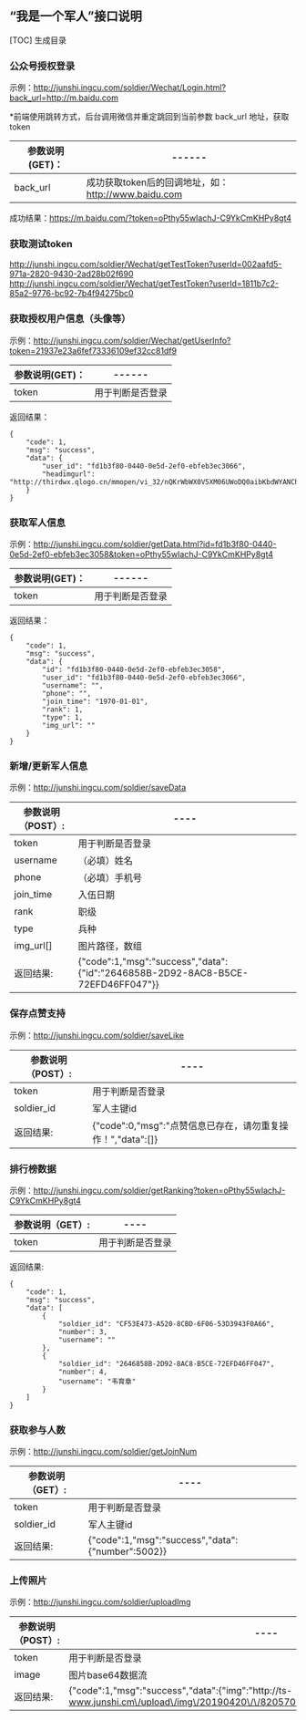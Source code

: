 ## “我是一个军人”接口说明


[TOC] 生成目录

### 公众号授权登录
 
示例：http://junshi.ingcu.com/soldier/Wechat/Login.html?back_url=http://m.baidu.com

*前端使用跳转方式，后台调用微信并重定跳回到当前参数 back_url 地址，获取token

|参数说明(GET)：|------|
|--------------|--------------|
|back_url |	成功获取token后的回调地址，如：http://www.baidu.com|

成功结果：https://m.baidu.com/?token=oPthy55wIachJ-C9YkCmKHPy8gt4

### 获取测试token
http://junshi.ingcu.com/soldier/Wechat/getTestToken?userId=002aafd5-971a-2820-9430-2ad28b02f690
http://junshi.ingcu.com/soldier/Wechat/getTestToken?userId=1811b7c2-85a2-9776-bc92-7b4f94275bc0

### 获取授权用户信息（头像等）  
  
示例：http://junshi.ingcu.com/soldier/Wechat/getUserInfo?token=21937e23a6fef73336109ef32cc81df9

|参数说明(GET)：|------|
|--------------|--------------|
|token       |	用于判断是否登录|

返回结果：

    {
        "code": 1,
        "msg": "success",
        "data": {
            "user_id": "fd1b3f80-0440-0e5d-2ef0-ebfeb3ec3066",
            "headimgurl": "http://thirdwx.qlogo.cn/mmopen/vi_32/nQKrWbWX0V5XM06UWoDQ0aibKbdWYANChUYATW7fbwL5TiaTqqSbdWz7xOJFX62yaRjUyj0gYv464Fk7ZcDd36TQ/132"
        }
    }

### 获取军人信息  
  
示例：http://junshi.ingcu.com/soldier/getData.html?id=fd1b3f80-0440-0e5d-2ef0-ebfeb3ec3058&token=oPthy55wIachJ-C9YkCmKHPy8gt4

|参数说明(GET)：|------|
|--------------|--------------|
|token       |	用于判断是否登录|

返回结果：

    {
        "code": 1,
        "msg": "success",
        "data": {
            "id": "fd1b3f80-0440-0e5d-2ef0-ebfeb3ec3058",
            "user_id": "fd1b3f80-0440-0e5d-2ef0-ebfeb3ec3066",
            "username": "",
            "phone": "",
            "join_time": "1970-01-01",
            "rank": 1,
            "type": 1,
            "img_url": ""
        }
    }


### 新增/更新军人信息  

示例：http://junshi.ingcu.com/soldier/saveData

|参数说明（POST）:|----|
|--------------|--------------|
|token       |	用于判断是否登录|
|username      |    （必填）姓名|
|phone      |   （必填）手机号|
|join_time      |   入伍日期|
|rank      |    职级|
|type      |    兵种|
|img_url[]      | 图片路径，数组|
|返回结果:  |	{"code":1,"msg":"success","data":{"id":"2646858B-2D92-8AC8-B5CE-72EFD46FF047"}}|


### 保存点赞支持    

示例：http://junshi.ingcu.com/soldier/saveLike

|参数说明（POST）:|----|
|--------------|--------------|
|token       |	用于判断是否登录|
|soldier_id       |	军人主键id|
|返回结果:   |	{"code":0,"msg":"点赞信息已存在，请勿重复操作！","data":[]}|

### 排行榜数据

示例：http://junshi.ingcu.com/soldier/getRanking?token=oPthy55wIachJ-C9YkCmKHPy8gt4

|参数说明（GET）:|----|
|--------------|--------------|
|token       |	用于判断是否登录|

返回结果: 

    {
        "code": 1,
        "msg": "success",
        "data": [
            {
                "soldier_id": "CF53E473-A520-8CBD-6F06-53D3943F0A66",
                "number": 3,
                "username": ""
            },
            {
                "soldier_id": "2646858B-2D92-8AC8-B5CE-72EFD46FF047",
                "number": 4,
                "username": "韦育章"
            }
        ]
    }

### 获取参与人数

示例：http://junshi.ingcu.com/soldier/getJoinNum

|参数说明（GET）:|----|
|--------------|--------------|
|token       |	用于判断是否登录|
|soldier_id       |	军人主键id|
|返回结果:   |	{"code":1,"msg":"success","data":{"number":5002}}|


### 上传照片

示例：http://junshi.ingcu.com/soldier/uploadImg

|参数说明（POST）:|----|
|--------------|--------------|
|token       |	用于判断是否登录|
|image       |	图片base64数据流|
|返回结果:   |	{"code":1,"msg":"success","data":{"img":"http:\/\/ts-www.junshi.cm\/upload\/img\/20190420\/\/82057076fec1f88b5f28aaaa2b38f8d4.png"}}|


